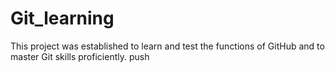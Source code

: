 # Git_learning
This project was established to learn and test the functions of GitHub and to master Git skills proficiently.
push
